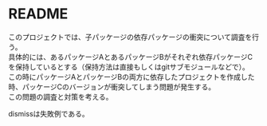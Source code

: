 # README

このプロジェクトでは、子パッケージの依存パッケージの衝突について調査を行う。  
具体的には、あるパッケージAとあるパッケージBがそれぞれ依存パッケージCを保持しているとする（保持方法は直接もしくはgitサブモジュールなどで）。  
この時にパッケージAとパッケージBの両方に依存したプロジェクトを作成した時、パッケージCのバージョンが衝突してしまう問題が発生する。  
この問題の調査と対策を考える。  

dismissは失敗例である。